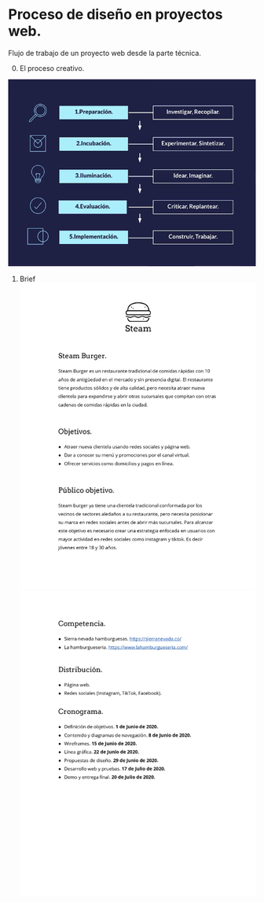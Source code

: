 # Proceso de diseño en proyectos web.

Flujo de trabajo de un proyecto web desde la parte técnica.

0. El proceso creativo.

![](./0-proceso-creativo/proceso-creativo.png)

1.  Brief
    ![](./1-brief/Brief-img-1.jpg)
    ![](./1-brief/Brief-img-2.jpg)
